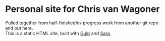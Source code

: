 # Personal site for Chris van Wagoner  

Pulled together from half-finished/in-progress work from another git repo and put here.  
This is a static HTML site, built with [Gulp](https://github.com/gulpjs/gulp) and [Sass](https://github.com/sass/sass). 
